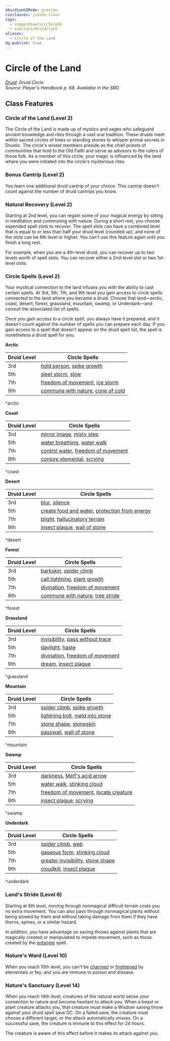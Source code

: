 ```yaml
---
obsidianUIMode: preview
cssclasses: json5e-class
tags:
  - compendium/src/5e/phb
  - subclass/druid/land
aliases:
  - Circle of the Land
dg-publish: true
---
```

# Circle of the Land
*[Druid](druid.md): Druid Circle*  
*Source: Player's Handbook p. 68. Available in the SRD.*  


## Class Features

### Circle of the Land (Level 2)

The Circle of the Land is made up of mystics and sages who safeguard ancient knowledge and rites through a vast oral tradition. These druids meet within sacred circles of trees or standing stones to whisper primal secrets in Druidic. The circle's wisest members preside as the chief priests of communities that hold to the Old Faith and serve as advisors to the rulers of those folk. As a member of this circle, your magic is influenced by the land where you were initiated into the circle's mysterious rites.

### Bonus Cantrip (Level 2)

You learn one additional druid cantrip of your choice. This cantrip doesn't count against the number of druid cantrips you know.

### Natural Recovery (Level 2)

Starting at 2nd level, you can regain some of your magical energy by sitting in meditation and communing with nature. During a short rest, you choose expended spell slots to recover. The spell slots can have a combined level that is equal to or less than half your druid level (rounded up), and none of the slots can be 6th level or higher. You can't use this feature again until you finish a long rest.

For example, when you are a 4th-level druid, you can recover up to two levels worth of spell slots. You can recover either a 2nd-level slot or two 1st-level slots.

### Circle Spells (Level 2)

Your mystical connection to the land infuses you with the ability to cast certain spells. At 3rd, 5th, 7th, and 9th level you gain access to circle spells connected to the land where you became a druid. Choose that land—arctic, coast, desert, forest, grassland, mountain, swamp, or Underdark—and consult the associated list of spells.

Once you gain access to a circle spell, you always have it prepared, and it doesn't count against the number of spells you can prepare each day. If you gain access to a spell that doesn't appear on the druid spell list, the spell is nonetheless a druid spell for you.

**Arctic**

| Druid Level | Circle Spells |
|-------------|---------------|
| 3rd | [hold person](/Admin/CLI/spells/hold-person.md), [spike growth](/Admin/CLI/spells/spike-growth.md) |
| 5th | [sleet storm](/Admin/CLI/spells/sleet-storm.md), [slow](/Admin/CLI/spells/slow.md) |
| 7th | [freedom of movement](/Admin/CLI/spells/freedom-of-movement.md), [ice storm](/Admin/CLI/spells/ice-storm.md) |
| 9th | [commune with nature](/Admin/CLI/spells/commune-with-nature.md), [cone of cold](/Admin/CLI/spells/cone-of-cold.md) |
^arctic

**Coast**

| Druid Level | Circle Spells |
|-------------|---------------|
| 3rd | [mirror image](/Admin/CLI/spells/mirror-image.md), [misty step](/Admin/CLI/spells/misty-step.md) |
| 5th | [water breathing](/Admin/CLI/spells/water-breathing.md), [water walk](/Admin/CLI/spells/water-walk.md) |
| 7th | [control water](/Admin/CLI/spells/control-water.md), [freedom of movement](/Admin/CLI/spells/freedom-of-movement.md) |
| 9th | [conjure elemental](/Admin/CLI/spells/conjure-elemental.md), [scrying](/Admin/CLI/spells/scrying.md) |
^coast

**Desert**

| Druid Level | Circle Spells |
|-------------|---------------|
| 3rd | [blur](/Admin/CLI/spells/blur.md), [silence](/Admin/CLI/spells/silence.md) |
| 5th | [create food and water](/Admin/CLI/spells/create-food-and-water.md), [protection from energy](/Admin/CLI/spells/protection-from-energy.md) |
| 7th | [blight](/Admin/CLI/spells/blight.md), [hallucinatory terrain](/Admin/CLI/spells/hallucinatory-terrain.md) |
| 9th | [insect plague](/Admin/CLI/spells/insect-plague.md), [wall of stone](/Admin/CLI/spells/wall-of-stone.md) |
^desert

**Forest**

| Druid Level | Circle Spells |
|-------------|---------------|
| 3rd | [barkskin](/Admin/CLI/spells/barkskin.md), [spider climb](/Admin/CLI/spells/spider-climb.md) |
| 5th | [call lightning](/Admin/CLI/spells/call-lightning.md), [plant growth](/Admin/CLI/spells/plant-growth.md) |
| 7th | [divination](/Admin/CLI/spells/divination.md), [freedom of movement](/Admin/CLI/spells/freedom-of-movement.md) |
| 9th | [commune with nature](/Admin/CLI/spells/commune-with-nature.md), [tree stride](/Admin/CLI/spells/tree-stride.md) |
^forest

**Grassland**

| Druid Level | Circle Spells |
|-------------|---------------|
| 3rd | [invisibility](/Admin/CLI/spells/invisibility.md), [pass without trace](/Admin/CLI/spells/pass-without-trace.md) |
| 5th | [daylight](/Admin/CLI/spells/daylight.md), [haste](/Admin/CLI/spells/haste.md) |
| 7th | [divination](/Admin/CLI/spells/divination.md), [freedom of movement](/Admin/CLI/spells/freedom-of-movement.md) |
| 9th | [dream](/Admin/CLI/spells/dream.md), [insect plague](/Admin/CLI/spells/insect-plague.md) |
^grassland

**Mountain**

| Druid Level | Circle Spells |
|-------------|---------------|
| 3rd | [spider climb](/Admin/CLI/spells/spider-climb.md), [spike growth](/Admin/CLI/spells/spike-growth.md) |
| 5th | [lightning bolt](/Admin/CLI/spells/lightning-bolt.md), [meld into stone](/Admin/CLI/spells/meld-into-stone.md) |
| 7th | [stone shape](/Admin/CLI/spells/stone-shape.md), [stoneskin](/Admin/CLI/spells/stoneskin.md) |
| 9th | [passwall](/Admin/CLI/spells/passwall.md), [wall of stone](/Admin/CLI/spells/wall-of-stone.md) |
^mountain

**Swamp**

| Druid Level | Circle Spells |
|-------------|---------------|
| 3rd | [darkness](/Admin/CLI/spells/darkness.md), [Melf's acid arrow](/Admin/CLI/spells/melfs-acid-arrow.md) |
| 5th | [water walk](/Admin/CLI/spells/water-walk.md), [stinking cloud](/Admin/CLI/spells/stinking-cloud.md) |
| 7th | [freedom of movement](/Admin/CLI/spells/freedom-of-movement.md), [locate creature](/Admin/CLI/spells/locate-creature.md) |
| 9th | [insect plague](/Admin/CLI/spells/insect-plague.md), [scrying](/Admin/CLI/spells/scrying.md) |
^swamp

**Underdark**

| Druid Level | Circle Spells |
|-------------|---------------|
| 3rd | [spider climb](/Admin/CLI/spells/spider-climb.md), [web](/Admin/CLI/spells/web.md) |
| 5th | [gaseous form](/Admin/CLI/spells/gaseous-form.md), [stinking cloud](/Admin/CLI/spells/stinking-cloud.md) |
| 7th | [greater invisibility](/Admin/CLI/spells/greater-invisibility.md), [stone shape](/Admin/CLI/spells/stone-shape.md) |
| 9th | [cloudkill](/Admin/CLI/spells/cloudkill.md), [insect plague](/Admin/CLI/spells/insect-plague.md) |
^underdark

### Land's Stride (Level 6)

Starting at 6th level, moving through nonmagical difficult terrain costs you no extra movement. You can also pass through nonmagical plants without being slowed by them and without taking damage from them if they have thorns, spines, or a similar hazard.

In addition, you have advantage on saving throws against plants that are magically created or manipulated to impede movement, such as those created by the [entangle](/Admin/CLI/spells/entangle.md) spell.

### Nature's Ward (Level 10)

When you reach 10th level, you can't be [charmed](/3-Mechanics/CLI/rules/conditions.md#charmed) or [frightened](/3-Mechanics/CLI/rules/conditions.md#frightened) by elementals or fey, and you are immune to poison and disease.

### Nature's Sanctuary (Level 14)

When you reach 14th level, creatures of the natural world sense your connection to nature and become hesitant to attack you. When a beast or plant creature attacks you, that creature must make a Wisdom saving throw against your druid spell save DC. On a failed save, the creature must choose a different target, or the attack automatically misses. On a successful save, the creature is immune to this effect for 24 hours.

The creature is aware of this effect before it makes its attack against you.